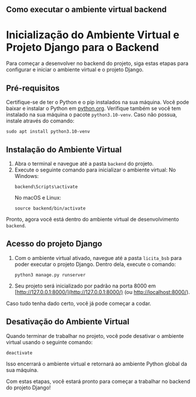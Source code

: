 ## Como executar o ambiente virtual backend

# Inicialização do Ambiente Virtual e Projeto Django para o Backend

Para começar a desenvolver no backend do projeto, siga estas etapas para configurar e iniciar o ambiente virtual e o projeto Django.

## Pré-requisitos

Certifique-se de ter o Python e o pip instalados na sua máquina. Você pode baixar e instalar o Python em [python.org](https://www.python.org/downloads/).
Verifique também se você tem instalado na sua máquina o pacote `python3.10-venv`. Caso não possua, instale através do comando:

```
sudo apt install python3.10-venv
``` 

## Instalação do Ambiente Virtual

1. Abra o terminal e navegue até a pasta `backend` do projeto.
2. Execute o seguinte comando para inicializar o ambiente virtual:
   No Windows:
     ```
     backend\Scripts\activate
     ```
   No macOS e Linux:
     ```
     source backend/bin/activate
     ```

Pronto, agora você está dentro do ambiente virtual de desenvolvimento `backend`.

## Acesso do projeto Django

1. Com o ambiente virtual ativado, navegue até a pasta `licita_bsb` para poder executar o projeto Django. Dentro dela, execute o comando:

   ```
   python3 manage.py runserver
   ```

2. Seu projeto será inicializado por padrão na porta 8000 em [http://127.0.0.1:8000/](http://127.0.0.1:8000/) (ou [http://localhost:8000/](http://localhost:8000/)).

Caso tudo tenha dado certo, você já pode começar a codar.

## Desativação do Ambiente Virtual

Quando terminar de trabalhar no projeto, você pode desativar o ambiente virtual usando o seguinte comando:

```
deactivate
```

Isso encerrará o ambiente virtual e retornará ao ambiente Python global da sua máquina.

Com estas etapas, você estará pronto para começar a trabalhar no backend do projeto Django!